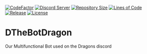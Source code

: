 [![CodeFactor](https://www.codefactor.io/repository/github/dragons-dev/dthebotdragon/badge)](https://www.codefactor.io/repository/github/dragons-dev/dthebotdragon)
[![Discord Server](https://img.shields.io/discord/578446945425555464)](https://discord.com/invite/bd8vUQd)
[![Repository Size](https://img.shields.io/github/languages/code-size/Dragons-Dev/DTheBotDragon)](https://shields.io)
[![Lines of Code](https://img.shields.io/tokei/lines/github/Dragons-Dev/DTheBotDragon)](https://shields.io)
[![Release](https://img.shields.io/github/v/release/Dragons-Dev/DTheBotDragon?include_prereleases)](https://shields.io)
[![License](https://img.shields.io/github/license/Dragons-Dev/DTheBotDragon)](https://shields.io)

# DTheBotDragon
Our Multifunctional Bot used on the Dragons discord

